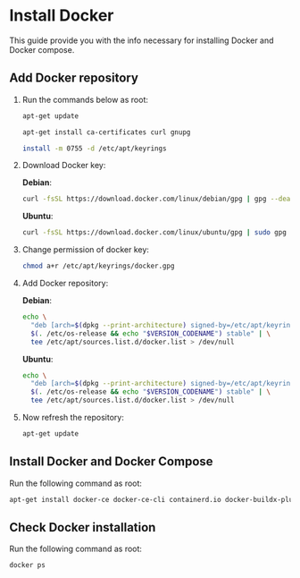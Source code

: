 # Install Docker

This guide provide you with the info necessary for installing Docker and Docker compose.

## Add Docker repository

1. Run the commands below as root:

    ```bash
    apt-get update
    ```

    ```bash
    apt-get install ca-certificates curl gnupg
    ```

    ```bash
    install -m 0755 -d /etc/apt/keyrings
    ```

2. Download Docker key:  

    **Debian**:
    ```bash
    curl -fsSL https://download.docker.com/linux/debian/gpg | gpg --dearmor -o /etc/apt/keyrings/docker.gpg
    ```

    **Ubuntu**:
    ```bash
    curl -fsSL https://download.docker.com/linux/ubuntu/gpg | sudo gpg --dearmor -o /etc/apt/keyrings/docker.gpg
    ```


3. Change permission of docker key:
    ```bash
    chmod a+r /etc/apt/keyrings/docker.gpg
    ```  

4. Add Docker repository:

    **Debian**:

    ```bash
    echo \
      "deb [arch=$(dpkg --print-architecture) signed-by=/etc/apt/keyrings/docker.gpg] https://download.docker.com/linux/debian \
      $(. /etc/os-release && echo "$VERSION_CODENAME") stable" | \
      tee /etc/apt/sources.list.d/docker.list > /dev/null
    ```

    **Ubuntu**:
    ```bash
    echo \
      "deb [arch=$(dpkg --print-architecture) signed-by=/etc/apt/keyrings/docker.gpg] https://download.docker.com/linux/ubuntu \
      $(. /etc/os-release && echo "$VERSION_CODENAME") stable" | \
      tee /etc/apt/sources.list.d/docker.list > /dev/null
    ```


5. Now refresh the repository:
    ```bash
    apt-get update
    ```

## Install Docker and Docker Compose
Run the following command as root:
```bash
apt-get install docker-ce docker-ce-cli containerd.io docker-buildx-plugin docker-compose-plugin
```

## Check Docker installation
Run the following command as root:
```bash
docker ps
```